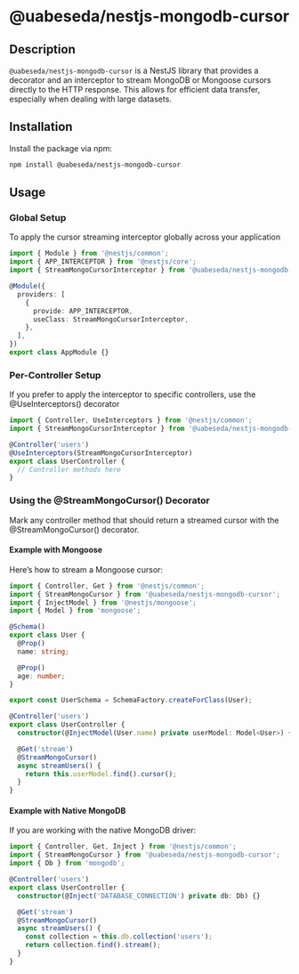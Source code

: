 # @uabeseda/nestjs-mongodb-cursor

## Description

`@uabeseda/nestjs-mongodb-cursor` is a NestJS library that provides a decorator and an interceptor to stream MongoDB or Mongoose cursors directly to the HTTP response. This allows for efficient data transfer, especially when dealing with large datasets.

## Installation

Install the package via npm:

```bash
npm install @uabeseda/nestjs-mongodb-cursor
```

## Usage

### Global Setup

To apply the cursor streaming interceptor globally across your application

```typescript
import { Module } from '@nestjs/common';
import { APP_INTERCEPTOR } from '@nestjs/core';
import { StreamMongoCursorInterceptor } from '@uabeseda/nestjs-mongodb-cursor';

@Module({
  providers: [
    {
      provide: APP_INTERCEPTOR,
      useClass: StreamMongoCursorInterceptor,
    },
  ],
})
export class AppModule {}
```

### Per-Controller Setup

If you prefer to apply the interceptor to specific controllers, use the @UseInterceptors() decorator

```typescript
import { Controller, UseInterceptors } from '@nestjs/common';
import { StreamMongoCursorInterceptor } from '@uabeseda/nestjs-mongodb-cursor';

@Controller('users')
@UseInterceptors(StreamMongoCursorInterceptor)
export class UserController {
  // Controller methods here
}
```

### Using the @StreamMongoCursor() Decorator

Mark any controller method that should return a streamed cursor with the @StreamMongoCursor() decorator.

#### Example with Mongoose

Here’s how to stream a Mongoose cursor:

```typescript
import { Controller, Get } from '@nestjs/common';
import { StreamMongoCursor } from '@uabeseda/nestjs-mongodb-cursor';
import { InjectModel } from '@nestjs/mongoose';
import { Model } from 'mongoose';

@Schema()
export class User {
  @Prop()
  name: string;

  @Prop()
  age: number;
}

export const UserSchema = SchemaFactory.createForClass(User);

@Controller('users')
export class UserController {
  constructor(@InjectModel(User.name) private userModel: Model<User>) {}

  @Get('stream')
  @StreamMongoCursor()
  async streamUsers() {
    return this.userModel.find().cursor();
  }
}
```

#### Example with Native MongoDB

If you are working with the native MongoDB driver:
    
```typescript
import { Controller, Get, Inject } from '@nestjs/common';
import { StreamMongoCursor } from '@uabeseda/nestjs-mongodb-cursor';
import { Db } from 'mongodb';

@Controller('users')
export class UserController {
  constructor(@Inject('DATABASE_CONNECTION') private db: Db) {}

  @Get('stream')
  @StreamMongoCursor()
  async streamUsers() {
    const collection = this.db.collection('users');
    return collection.find().stream();
  }
}
```
